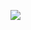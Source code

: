 [![](https://www.jitpack.io/v/helloworld954/libeyes.svg)](https://www.jitpack.io/#helloworld954/libeyes)
